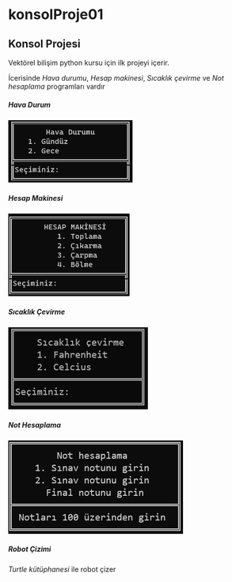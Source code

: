 # konsolProje01
<h2>Konsol Projesi</h2>
<p>Vektörel bilişim python kursu için ilk projeyi içerir.</p>
<p>İcerisinde <i>Hava durumu</i>, <i>Hesap makinesi</i>, <i>Sıcaklık çevirme</i> ve <i>Not hesaplama</i> programları vardır</p>
<h5><i>Hava Durum</i></h5>
<img src="./tanitim/02_proje01_hava.png"></img>
<h5><i>Hesap Makinesi</i></h5>
<img src="./tanitim/02_proje01_hesap.png">
<h5><i>Sıcaklık Çevirme</i></h5>
<img src="./tanitim/sicaklikCevirme_proje01.png">
<h5><i>Not Hesaplama</i></h5>
<img src="./tanitim/notHesaplama_proje01.png">
<h5><i>Robot Çizimi</i></h5>
<p><em>Turtle kütüphanesi</em> ile <stront>robot</strong> çizer</p>